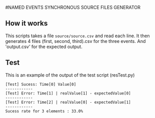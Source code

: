#NAMED EVENTS SYNCHRONOUS SOURCE FILES GENERATOR

## How it works
This scripts takes a file `source/source.csv` and read each line.
It then generates 4 files (first, second, third).csv for the three events. And 'output.csv' for the expected output.


## Test

This is an example of the output of the test script (resTest.py)
```
[Test] Sucess: Time[0] Value[0]
------------
[Test] Error: Time[1] | realValue[1] - expectedValue[0]
------------
[Test] Error: Time[2] | realValue[0] - expectedValue[1]
------------
Sucess rate for 3 elements : 33.0%
```